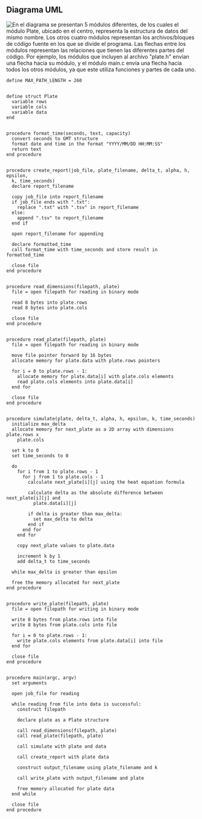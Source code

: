 ## Diagrama UML
![En el diagrama se presentan 5 módulos diferentes, de los cuales el módulo Plate, ubicado en el centro, representa la estructura de datos del mismo nombre. Los otros cuatro módulos representan los archivos/bloques de código fuente en los que se divide el programa. Las flechas entre los módulos representan las relaciones que tienen las diferentes partes del código. Por ejemplo, los módulos que incluyen al archivo "plate.h" envían una flecha hacia su módulo, y el módulo main.c envía una flecha hacia todos los otros módulos, ya que este utiliza funciones y partes de cada uno.](UML_diagram.svg)

```pseudo
define MAX_PATH_LENGTH = 260


define struct Plate
  variable rows
  variable cols
  variable data
end


procedure format_time(seconds, text, capacity)
  convert seconds to GMT structure
  format date and time in the format "YYYY/MM/DD HH:MM:SS"
  return text
end procedure


procedure create_report(job_file, plate_filename, delta_t, alpha, h, epsilon,
  k, time_seconds)
  declare report_filename

  copy job_file into report_filename
  if job_file ends with ".txt":
    replace ".txt" with ".tsv" in report_filename
  else:
    append ".tsv" to report_filename
  end if

  open report_filename for appending

  declare formatted_time
  call format_time with time_seconds and store result in formatted_time

  close file
end procedure


procedure read_dimensions(filepath, plate)
  file = open filepath for reading in binary mode

  read 8 bytes into plate.rows
  read 8 bytes into plate.cols

  close file
end procedure


procedure read_plate(filepath, plate)
  file = open filepath for reading in binary mode

  move file pointer forward by 16 bytes
  allocate memory for plate.data with plate.rows pointers

  for i = 0 to plate.rows - 1:
    allocate memory for plate.data[i] with plate.cols elements
    read plate.cols elements into plate.data[i]
  end for

  close file
end procedure


procedure simulate(plate, delta_t, alpha, h, epsilon, k, time_seconds)
  initialize max_delta
  allocate memory for next_plate as a 2D array with dimensions plate.rows x
    plate.cols

  set k to 0
  set time_seconds to 0

  do
    for i from 1 to plate.rows - 1
      for j from 1 to plate.cols - 1
        calculate next_plate[i][j] using the heat equation formula

        calculate delta as the absolute difference between next_plate[i][j] and
          plate.data[i][j]

        if delta is greater than max_delta:
          set max_delta to delta
        end if
      end for
    end for

    copy next_plate values to plate.data

    increment k by 1
    add delta_t to time_seconds

  while max_delta is greater than epsilon

  free the memory allocated for next_plate
end procedure


procedure write_plate(filepath, plate)
  file = open filepath for writing in binary mode

  write 8 bytes from plate.rows into file
  write 8 bytes from plate.cols into file

  for i = 0 to plate.rows - 1:
    write plate.cols elements from plate.data[i] into file
  end for

  close file
end procedure


procedure main(argc, argv)
  set arguments

  open job_file for reading

  while reading from file into data is successful:
    construct filepath

    declare plate as a Plate structure

    call read_dimensions(filepath, plate)
    call read_plate(filepath, plate)

    call simulate with plate and data

    call create_report with plate data

    construct output_filename using plate_filename and k

    call write_plate with output_filename and plate

    free memory allocated for plate data
  end while

  close file
end procedure
